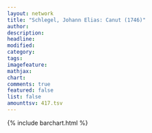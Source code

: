 ```yaml
---
layout: network
title: "Schlegel, Johann Elias: Canut (1746)"
author:
description:
headline:
modified:
category:
tags:
imagefeature: 
mathjax: 
chart: 
comments: true
featured: false
list: false
amounttsv: 417.tsv
---
```

{% include barchart.html %}
